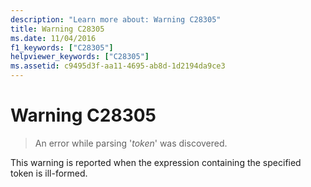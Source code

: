 ```yaml
---
description: "Learn more about: Warning C28305"
title: Warning C28305
ms.date: 11/04/2016
f1_keywords: ["C28305"]
helpviewer_keywords: ["C28305"]
ms.assetid: c9495d3f-aa11-4695-ab8d-1d2194da9ce3
---
```

# Warning C28305

> An error while parsing '*token*' was discovered.

This warning is reported when the expression containing the specified token is ill-formed.
